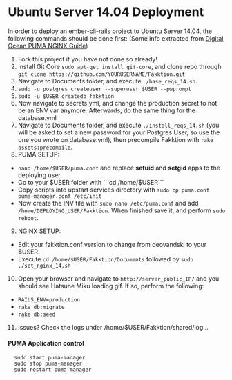 # Ubuntu Server 14.04 Deployment
In order to deploy an ember-cli-rails project to Ubuntu Server 14.04, the following commands should be done first: (Some info extracted from [Digital Ocean PUMA NGINX Guide](https://www.digitalocean.com/community/tutorials/how-to-deploy-a-rails-app-with-puma-and-nginx-on-ubuntu-14-04))

1. Fork this project if you have not done so already!
2. Install Git Core ```sudo apt-get install git-core```, and clone repo through ```git clone https://github.com/YOURUSERNAME/Fakktion.git```
3. Navigate to Documents folder, and execute ```./base_reqs_14.sh```.
4. ```sudo -u postgres createuser --superuser $USER --pwprompt```
5. ```sudo -u $USER createdb fakktion```
6. Now navigate to secrets.yml, and change the production secret to not be an ENV var anymore. Afterwards, do the same thing for the database.yml
7. Navigate to Documents folder, and execute ```./install_reqs_14.sh``` (you will be asked to set a new password for your Postgres User, so use the one you wrote on database.yml), then precompile Fakktion with ```rake assets:precompile```.
8. PUMA SETUP: 
 - ```nano /home/$USER/puma.conf``` and replace **setuid** and **setgid** apps to the deploying user.
 - Go to your $USER folder with ```cd /home/$USER```
 - Copy scripts into upstart services directory with ```sudo cp puma.conf puma-manager.conf /etc/init```
 - Now create the INV file with ```sudo nano /etc/puma.conf``` and add ```/home/DEPLOYING_USER/Fakktion```. When finished save it, and perform ```sudo reboot```.
9. NGINX SETUP:
 - Edit your fakktion.conf version to change from deovandski to your $USER.
 - Execute ```cd /home/$USER/Fakktion/Documents``` followed by  ```sudo ./set_nginx_14.sh```
10. Open your browser and navigate to ```http://server_public_IP/``` and you should see Hatsune Miku loading gif. If so, perform the following:
 - ```RAILS_ENV=production```
 - ```rake db:migrate```
 - ```rake db:seed```
11. Issues? Check the logs under /home/$USER/Fakktion/shared/log...

#### PUMA Application control
```
  sudo start puma-manager
  sudo stop puma-manager
  sudo restart puma-manager
```

